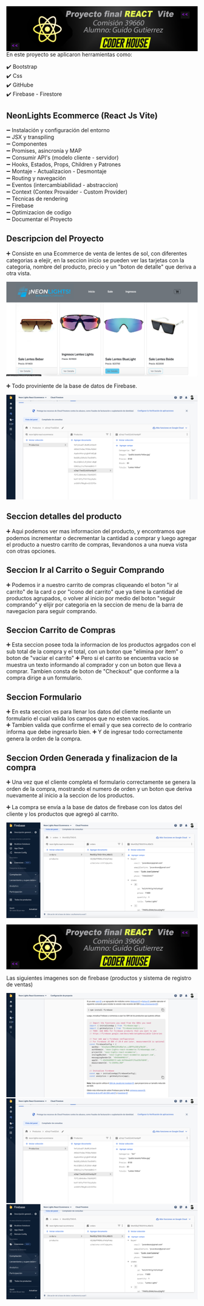 <img src='./imgReadme/React1.png' align='left'>

<br>


En este proyecto se aplicaron herramientas como:

✔️ Bootstrap <br>
✔️ Css <br>
✔️ GitHube <br>
✔️ Firebase - Firestore <br>

<h2> NeonLights Ecommerce (React Js Vite) </h2>

➖ Instalación y configuración del entorno <br>
➖ JSX y transpiling <br>
➖ Componentes <br>
➖ Promises, asincronía y MAP <br>
➖ Consumir API's (modelo cliente - servidor) <br>
➖ Hooks, Estados, Props, Children y Patrones <br>
➖ Montaje - Actualizacion - Desmontaje <br>
➖ Routing y navegación <br>
➖ Eventos (intercambiabilidad - abstraccion) <br>
➖ Context (Contex Provaider - Custom Provider) <br>
➖ Técnicas de rendering <br>
➖ Firebase <br>
➖ Optimizacion de codigo <br>
➖ Documentar el Proyecto <br>

<h2> Descripcion del Proyecto </h2>

➕ Consiste en una Ecommerce de venta de lentes de sol, con diferentes categorias a elejir,
 en la seccion inicio se pueden ver las tarjetas con la categoria, nombre del producto, precio y un 
 "boton de detalle" que deriva a otra vista. <br>
 
 
 <img src='./imgReadme/Captura5.png' >

 
 
 
➕ Todo proviniente de la base de datos de Firebase. <br>

<img src='./imgReadme/Captura2.png' >


<h2> Seccion detalles del producto </h2>
➕ Aqui podemos ver mas informacion del producto, y encontramos que podemos incrementar o decrementar la 
cantidad a comprar y luego agregar el producto a nuestro carrito de compras, llevandonos a una nueva vista con otras opciones.
   
 <h2> Seccion Ir al Carrito o Seguir Comprando </h2>

➕ Podemos ir a nuestro carrito de compras cliqueando el boton "ir al carrito" de la card o por "icono del carrito" que ya tiene la cantidad  de productos agrupados, o volver al inicio por medio del boton "seguir comprando" y elijir por categoria en la seccion de menu de la      barra de navegacion para seguir comprando.

<h2> Seccion Carrito de Compras </h2>
➕ Esta seccion posee toda la informacion de los productos agrgados con el sub total de la compra y el total, con un boton que "elimina por item" o boton de "vaciar el carrito" 
➕ Pero si el carrito se encuentra vacio se muestra un texto informando al comprador y con un boton que lleva a comprar. Tambien consta de  boton de "Checkout" que conforme a la compra dirige a un formulario.

 <h2> Seccion Formulario </h2>
➕ En esta seccion es para llenar los datos del cliente mediante un formulario el cual valida los campos que no esten vacios.
<br>
➕ Tambien valida que confirme el email y que sea correcto de lo contrario informa que debe ingresarlo bien.
➕ Y de ingresar todo correctamente genera la orden de la compra.

<h2> Seccion Orden Generada y finalizacion de la compra</h2>
➕ Una vez que el cliente completa el formulario correctamente se genera la orden de la compra, mostrando el numero de orden y un        boton que deriva nuevamente al inicio a la seccion de los productos. 


➕ La compra se envía a la base de datos de firebase con los datos del cliente y los productos que agregó al carrito. <br>

<img src='./imgReadme/Captura3.png' >

<img src='./imgReadme/React1.png' align='center'><br> 

 



Las siguientes imagenes son de firebase (productos y sistema de registro de ventas)


<img src='./imgReadme/Captura1.png' >
<img src='./imgReadme/Captura2.png' >
<img src='./imgReadme/Captura3.png' >
